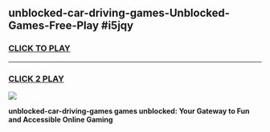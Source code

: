 
## unblocked-car-driving-games-Unblocked-Games-Free-Play #i5jqy
<h3>
<a href="https://us.freeplayer.one?title=unblocked-car-driving-games&ref=9M">CLICK TO PLAY</a></h3>
<hr>

<h3>
<a href="https://us.freeplayer.one?title=unblocked-car-driving-games&ref=9M">CLICK 2 PLAY</a>
  
</h3>

<a href="https://us.freeplayer.one?title=unblocked-car-driving-games&ref=9M"><img src="https://clearcache.store/games.png"></a>


**unblocked-car-driving-games games unblocked: Your Gateway to Fun and Accessible Online Gaming**
